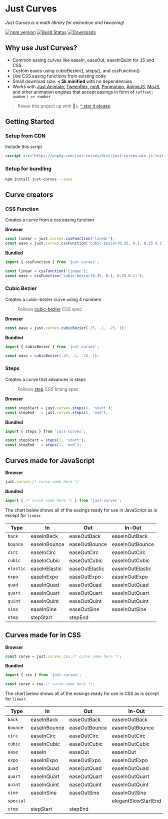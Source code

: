 # Just Curves

*Just Curves is a math library for animation and tweening!*

[![npm version](https://badge.fury.io/js/just-curves.svg)](https://badge.fury.io/js/just-curves)
[![Build Status](https://travis-ci.org/just-animate/just-curves.svg?branch=master)](https://travis-ci.org/just-animate/just-curves)
[![Downloads](https://img.shields.io/npm/dm/just-curves.svg)](https://www.npmjs.com/package/just-curves)

## Why use Just Curves?

- Common easing curves like easeIn, easeOut, easeInQuint for JS and CSS
- Custom eases using cubicBezier(), steps(), and cssFunction()
- Use CSS easing functions from existing code
- Small download size: __< 5k minified__  with no dependencies
- Works with [Just Animate](https://github.com/just-animate/just-animate), [TweenRex](https://github.com/tweenrex/tweenrex), [nm8](https://github.com/davidkpiano/nm8), [Popmotion](https://github.com/Popmotion/popmotion), [AnimeJS](https://github.com/juliangarnier/anime), [MoJS](https://github.com/legomushroom/mojs), and other animation engines that accept easings in form of ```(offset: number) => number```

> Power this project up with 🌟s,  [^ star it please](https://github.com/just-animate/just-curves/stargazers).

## Getting Started

### Setup from CDN
Include this script
```html
<script src="https://unpkg.com/just-curves/dist/just-curves.min.js"></script>
```

### Setup for bundling

```bash
npm install just-curves --save
```

## Curve creators

### CSS Function
Creates a curve from a css easing function

**Browser**
```ts
const linear = just.curves.cssFunction('linear');
const ease = just.curves.cssFunction('cubic-bezier(0.25, 0.1, 0.25 0.1)');
```

**Bundled**
```ts
import { cssFunction } from 'just-curves';

const linear = cssFunction('linear');
const ease = cssFunction('cubic-bezier(0.25, 0.1, 0.25 0.1)');
```

### Cubic Bezier
Creates a cubic-bezier curve using 4 numbers

> Follows [cubic-bezier](https://drafts.csswg.org/css-timing/#cubic-bezier-timing-functions) CSS spec

**Browser**
```ts
const ease = just.curves.cubicBezier(.25, .1, .25, 1);
```

**Bundled**
```ts
import { cubicBezier } from 'just-curves';

const ease = cubicBezier(.25, .1, .25, 1);
```

### Steps
Creates a curve that advances in steps

> Follows [step](https://drafts.csswg.org/css-timing/#step-timing-functions) CSS timing spec

**Browser**
```ts
const stepStart = just.curves.steps(1, 'start');
const stepEnd   = just.curves.steps(1, 'end');
```

**Bundled**
```ts
import { steps } from 'just-curves';

const stepStart = steps(1, 'start');
const stepEnd   = steps(1, 'end');
```

## Curves made for JavaScript

**Browser**
```ts
just.curves./* curve name here */
```

**Bundled**
```ts
import { /* curve name here */ } from 'just-curves';
```
The chart below shows all of the easings ready for use in JavaScript as is except for `linear`.


Type | In | Out | In-Out
--- | --- | --- | ---
`back` | easeInBack | easeOutBack | easeInOutBack
`bounce` | easeInBounce | easeOutBounce | easeInOutBounce
`circ` | easeInCirc | easeOutCirc | easeInOutCirc
`cubic` | easeInCubic | easeOutCubic | easeInOutCubic
`elastic` | easeInElastic | easeOutElastic | easeInOutElastic
`expo` | easeInExpo | easeOutExpo | easeInOutExpo
`quad` | easeInQuad | easeOutQuad | easeInOutQuad
`quart` | easeInQuart | easeOutQuart | easeInOutQuart
`quint` | easeInQuint | easeOutQuint | easeInOutQuint
`sine` | easeInSine | easeOutSine | easeInOutSine
`step` | stepStart | stepEnd |


## Curves made for in CSS

**Browser**
```ts
const curve = just.curves.css./* curve name here */;
```

**Bundled**
```ts
import { css } from 'just-curves';

const curve = css./* curve name here */;
```

The chart below shows all of the easings ready for use in CSS as is except for `linear`.

Type | In | Out | In-Out
--- | --- | --- | ---
`back` | easeInBack | easeOutBack | easeInOutBack
`bounce` | easeInBounce | easeOutBounce | easeInOutBounce
`circ` | easeInCirc | easeOutCirc | easeInOutCirc
`cubic` | easeInCubic | easeOutCubic | easeInOutCubic
`ease` | easeIn | easeOut | easeInOut
`expo` | easeInExpo | easeOutExpo | easeInOutExpo
`quad` | easeInQuad | easeOutQuad | easeInOutQuad
`quart` | easeInQuart | easeOutQuart | easeInOutQuart
`quint` | easeInQuint | easeOutQuint | easeInOutQuint
`sine` | easeInSine | easeOutSine | easeInOutSine
`special` | | | elegantSlowStartEnd
`step` | stepStart | stepEnd |

